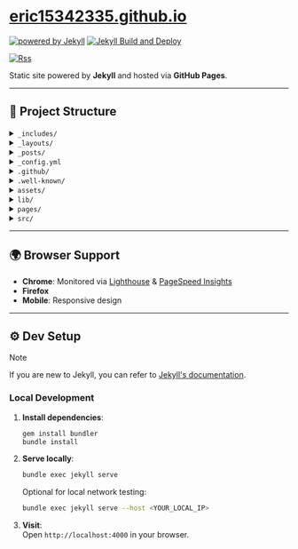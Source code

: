 # [eric15342335.github.io](https://eric15342335.github.io)

[![powered by Jekyll](https://img.shields.io/badge/powered_by-Jekyll-yellow.svg)](https://jekyllrb.com)
[![Jekyll Build and Deploy](https://github.com/eric15342335/eric15342335.github.io/actions/workflows/jekyll-ci.yml/badge.svg)](https://github.com/eric15342335/eric15342335.github.io/actions/workflows/jekyll-ci.yml)

[![Rss](https://img.shields.io/badge/rss-F88900?style=for-the-badge&logo=rss&logoColor=white)](https://eric15342335.github.io/feed.xml)

Static site powered by **Jekyll** and hosted via **GitHub Pages**.

---

## 📂 Project Structure

<!-- markdownlint-disable MD033 -->

<details>
  <summary><code>_includes/</code></summary>
  Shared HTML components (e.g., headers, footers, analytics).
</details>

<details>
  <summary><code>_layouts/</code></summary>
  Templates for posts and pages.
</details>

<details>
  <summary><code>_posts/</code></summary>
  Markdown files for blog posts with date-based naming (YYYY-MM-DD-title.md).
</details>

<details>
  <summary><code>_config.yml</code></summary>
  Jekyll configuration file containing site settings, plugins, and metadata.
</details>

<details>
  <summary><code>.github/</code></summary>
  GitHub-specific files, including workflows for GitHub Actions.
</details>

<details>
  <summary><code>.well-known/</code></summary>
  Files for web standards (e.g., security policies, verification files).
</details>

<details>
  <summary><code>assets/</code></summary>
  Static assets and data files:
  <ul>
    <li><code>font/</code>: Self-hosted Inter font</li>
    <li><code>images/</code>: WebP images for blog posts, PWA manifest etc.</li>
    <li><code>manifest.json</code>: PWA configuration</li>
    <li><code>courses.json</code>: Course data</li>
  </ul>
</details>

<details>
  <summary><code>lib/</code></summary>
  Third-party libraries:
  <ul>
    <li>Syntax highlighting (<a href="https://highlightjs.org/">highlight.js</a>)</li>
    <li>GoatCounter analytics (<a href="https://github.com/arp242/goatcounter">count.js</a>)</li>
    <li>Copy button for code blocks (<a href="https://github.com/arronhunt/highlightjs-copy">highlightjs-copy</a>)</li>
  </ul>
</details>

<details>
  <summary><code>pages/</code></summary>
  Static HTML pages (e.g., <code>index.html</code>, <code>blog.html</code>).
</details>

<details>
  <summary><code>src/</code></summary>
  Source files:
  <ul>
    <li><code>css/</code>: Site styling</li>
    <li><code>js/</code>: Site functionality and interactivity</li>
  </ul>
</details>

<!-- markdown-enable MD033 --->

---

## 🌍 Browser Support

- **Chrome**: Monitored via [Lighthouse](https://developer.chrome.com/docs/lighthouse/overview) & [PageSpeed Insights](https://pagespeed.web.dev/analysis?url=https%3A%2F%2Feric15342335.github.io%2F)
- **Firefox**
- **Mobile**: Responsive design

---

## ⚙️ Dev Setup

> [!NOTE]
> If you are new to Jekyll, you can refer to [Jekyll's documentation](https://jekyllrb.com/docs/).

### Local Development

1. **Install dependencies**:

   ```bash
   gem install bundler
   bundle install
   ```

2. **Serve locally**:

   ```bash
   bundle exec jekyll serve
   ```

   Optional for local network testing:

   ```bash
   bundle exec jekyll serve --host <YOUR_LOCAL_IP>
   ```

3. **Visit**:  
   Open `http://localhost:4000` in your browser.
